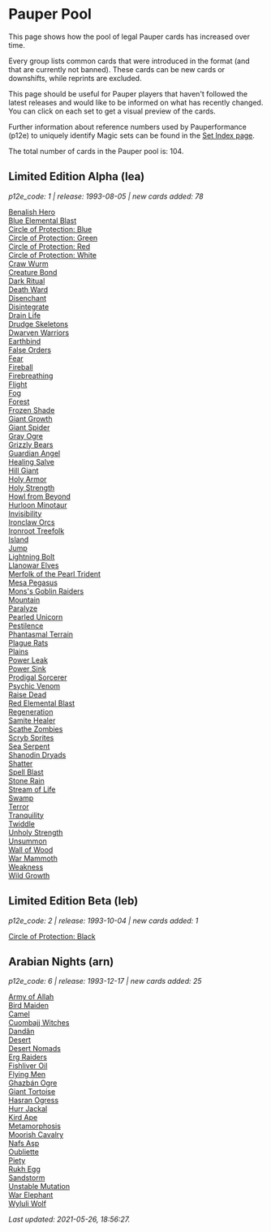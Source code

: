 # Pauper Pool

This page shows how the pool of legal Pauper cards has increased over time.

Every group lists common cards that were introduced in the format (and that are currently not banned).
These cards can be new cards or downshifts, while reprints are excluded.

This page should be useful for Pauper players that haven't followed the latest releases and would like to be informed on what has recently changed.
You can click on each set to get a visual preview of the cards.

Further information about reference numbers used by Pauperformance (p12e) to uniquely identify Magic sets can be found in the [Set Index page]().

The total number of cards in the Pauper pool is: 104.

## Limited Edition Alpha (lea)
*p12e_code: 1 | release: 1993-08-05 | new cards added: 78*

[Benalish Hero](https://scryfall.com/card/lea/4/benalish-hero?utm_source=api)  
[Blue Elemental Blast](https://scryfall.com/card/lea/49/blue-elemental-blast?utm_source=api)  
[Circle of Protection: Blue](https://scryfall.com/card/lea/10/circle-of-protection:-blue?utm_source=api)  
[Circle of Protection: Green](https://scryfall.com/card/lea/11/circle-of-protection:-green?utm_source=api)  
[Circle of Protection: Red](https://scryfall.com/card/lea/12/circle-of-protection:-red?utm_source=api)  
[Circle of Protection: White](https://scryfall.com/card/lea/13/circle-of-protection:-white?utm_source=api)  
[Craw Wurm](https://scryfall.com/card/lea/190/craw-wurm?utm_source=api)  
[Creature Bond](https://scryfall.com/card/lea/55/creature-bond?utm_source=api)  
[Dark Ritual](https://scryfall.com/card/lea/98/dark-ritual?utm_source=api)  
[Death Ward](https://scryfall.com/card/lea/17/death-ward?utm_source=api)  
[Disenchant](https://scryfall.com/card/lea/18/disenchant?utm_source=api)  
[Disintegrate](https://scryfall.com/card/lea/140/disintegrate?utm_source=api)  
[Drain Life](https://scryfall.com/card/lea/105/drain-life?utm_source=api)  
[Drudge Skeletons](https://scryfall.com/card/lea/106/drudge-skeletons?utm_source=api)  
[Dwarven Warriors](https://scryfall.com/card/lea/143/dwarven-warriors?utm_source=api)  
[Earthbind](https://scryfall.com/card/lea/145/earthbind?utm_source=api)  
[False Orders](https://scryfall.com/card/lea/147/false-orders?utm_source=api)  
[Fear](https://scryfall.com/card/lea/108/fear?utm_source=api)  
[Fireball](https://scryfall.com/card/lea/149/fireball?utm_source=api)  
[Firebreathing](https://scryfall.com/card/lea/150/firebreathing?utm_source=api)  
[Flight](https://scryfall.com/card/lea/58/flight?utm_source=api)  
[Fog](https://scryfall.com/card/lea/193/fog?utm_source=api)  
[Forest](https://scryfall.com/card/lea/294/forest?utm_source=api)  
[Frozen Shade](https://scryfall.com/card/lea/109/frozen-shade?utm_source=api)  
[Giant Growth](https://scryfall.com/card/lea/197/giant-growth?utm_source=api)  
[Giant Spider](https://scryfall.com/card/lea/198/giant-spider?utm_source=api)  
[Gray Ogre](https://scryfall.com/card/lea/156/gray-ogre?utm_source=api)  
[Grizzly Bears](https://scryfall.com/card/lea/199/grizzly-bears?utm_source=api)  
[Guardian Angel](https://scryfall.com/card/lea/21/guardian-angel?utm_source=api)  
[Healing Salve](https://scryfall.com/card/lea/22/healing-salve?utm_source=api)  
[Hill Giant](https://scryfall.com/card/lea/157/hill-giant?utm_source=api)  
[Holy Armor](https://scryfall.com/card/lea/23/holy-armor?utm_source=api)  
[Holy Strength](https://scryfall.com/card/lea/24/holy-strength?utm_source=api)  
[Howl from Beyond](https://scryfall.com/card/lea/111/howl-from-beyond?utm_source=api)  
[Hurloon Minotaur](https://scryfall.com/card/lea/158/hurloon-minotaur?utm_source=api)  
[Invisibility](https://scryfall.com/card/lea/59/invisibility?utm_source=api)  
[Ironclaw Orcs](https://scryfall.com/card/lea/159/ironclaw-orcs?utm_source=api)  
[Ironroot Treefolk](https://scryfall.com/card/lea/203/ironroot-treefolk?utm_source=api)  
[Island](https://scryfall.com/card/lea/288/island?utm_source=api)  
[Jump](https://scryfall.com/card/lea/60/jump?utm_source=api)  
[Lightning Bolt](https://scryfall.com/card/lea/161/lightning-bolt?utm_source=api)  
[Llanowar Elves](https://scryfall.com/card/lea/210/llanowar-elves?utm_source=api)  
[Merfolk of the Pearl Trident](https://scryfall.com/card/lea/66/merfolk-of-the-pearl-trident?utm_source=api)  
[Mesa Pegasus](https://scryfall.com/card/lea/28/mesa-pegasus?utm_source=api)  
[Mons's Goblin Raiders](https://scryfall.com/card/lea/164/monss-goblin-raiders?utm_source=api)  
[Mountain](https://scryfall.com/card/lea/292/mountain?utm_source=api)  
[Paralyze](https://scryfall.com/card/lea/119/paralyze?utm_source=api)  
[Pearled Unicorn](https://scryfall.com/card/lea/30/pearled-unicorn?utm_source=api)  
[Pestilence](https://scryfall.com/card/lea/120/pestilence?utm_source=api)  
[Phantasmal Terrain](https://scryfall.com/card/lea/68/phantasmal-terrain?utm_source=api)  
[Plague Rats](https://scryfall.com/card/lea/121/plague-rats?utm_source=api)  
[Plains](https://scryfall.com/card/lea/286/plains?utm_source=api)  
[Power Leak](https://scryfall.com/card/lea/71/power-leak?utm_source=api)  
[Power Sink](https://scryfall.com/card/lea/72/power-sink?utm_source=api)  
[Prodigal Sorcerer](https://scryfall.com/card/lea/73/prodigal-sorcerer?utm_source=api)  
[Psychic Venom](https://scryfall.com/card/lea/75/psychic-venom?utm_source=api)  
[Raise Dead](https://scryfall.com/card/lea/122/raise-dead?utm_source=api)  
[Red Elemental Blast](https://scryfall.com/card/lea/169/red-elemental-blast?utm_source=api)  
[Regeneration](https://scryfall.com/card/lea/213/regeneration?utm_source=api)  
[Samite Healer](https://scryfall.com/card/lea/37/samite-healer?utm_source=api)  
[Scathe Zombies](https://scryfall.com/card/lea/125/scathe-zombies?utm_source=api)  
[Scryb Sprites](https://scryfall.com/card/lea/215/scryb-sprites?utm_source=api)  
[Sea Serpent](https://scryfall.com/card/lea/76/sea-serpent?utm_source=api)  
[Shanodin Dryads](https://scryfall.com/card/lea/216/shanodin-dryads?utm_source=api)  
[Shatter](https://scryfall.com/card/lea/173/shatter?utm_source=api)  
[Spell Blast](https://scryfall.com/card/lea/79/spell-blast?utm_source=api)  
[Stone Rain](https://scryfall.com/card/lea/177/stone-rain?utm_source=api)  
[Stream of Life](https://scryfall.com/card/lea/217/stream-of-life?utm_source=api)  
[Swamp](https://scryfall.com/card/lea/290/swamp?utm_source=api)  
[Terror](https://scryfall.com/card/lea/130/terror?utm_source=api)  
[Tranquility](https://scryfall.com/card/lea/220/tranquility?utm_source=api)  
[Twiddle](https://scryfall.com/card/lea/85/twiddle?utm_source=api)  
[Unholy Strength](https://scryfall.com/card/lea/131/unholy-strength?utm_source=api)  
[Unsummon](https://scryfall.com/card/lea/86/unsummon?utm_source=api)  
[Wall of Wood](https://scryfall.com/card/lea/225/wall-of-wood?utm_source=api)  
[War Mammoth](https://scryfall.com/card/lea/227/war-mammoth?utm_source=api)  
[Weakness](https://scryfall.com/card/lea/134/weakness?utm_source=api)  
[Wild Growth](https://scryfall.com/card/lea/229/wild-growth?utm_source=api)  

## Limited Edition Beta (leb)
*p12e_code: 2 | release: 1993-10-04 | new cards added: 1*

[Circle of Protection: Black](https://scryfall.com/card/leb/10/circle-of-protection:-black?utm_source=api)  

## Arabian Nights (arn)
*p12e_code: 6 | release: 1993-12-17 | new cards added: 25*

[Army of Allah](https://scryfall.com/card/arn/2/army-of-allah?utm_source=api)  
[Bird Maiden](https://scryfall.com/card/arn/37/bird-maiden?utm_source=api)  
[Camel](https://scryfall.com/card/arn/3/camel?utm_source=api)  
[Cuombajj Witches](https://scryfall.com/card/arn/23/cuombajj-witches?utm_source=api)  
[Dandân](https://scryfall.com/card/arn/12/dand%C3%A2n?utm_source=api)  
[Desert](https://scryfall.com/card/arn/72/desert?utm_source=api)  
[Desert Nomads](https://scryfall.com/card/arn/38/desert-nomads?utm_source=api)  
[Erg Raiders](https://scryfall.com/card/arn/25/erg-raiders?utm_source=api)  
[Fishliver Oil](https://scryfall.com/card/arn/13/fishliver-oil?utm_source=api)  
[Flying Men](https://scryfall.com/card/arn/14/flying-men?utm_source=api)  
[Ghazbán Ogre](https://scryfall.com/card/arn/49/ghazb%C3%A1n-ogre?utm_source=api)  
[Giant Tortoise](https://scryfall.com/card/arn/15/giant-tortoise?utm_source=api)  
[Hasran Ogress](https://scryfall.com/card/arn/27/hasran-ogress?utm_source=api)  
[Hurr Jackal](https://scryfall.com/card/arn/39/hurr-jackal?utm_source=api)  
[Kird Ape](https://scryfall.com/card/arn/40/kird-ape?utm_source=api)  
[Metamorphosis](https://scryfall.com/card/arn/51/metamorphosis?utm_source=api)  
[Moorish Cavalry](https://scryfall.com/card/arn/7/moorish-cavalry?utm_source=api)  
[Nafs Asp](https://scryfall.com/card/arn/52/nafs-asp?utm_source=api)  
[Oubliette](https://scryfall.com/card/arn/31/oubliette?utm_source=api)  
[Piety](https://scryfall.com/card/arn/8/piety?utm_source=api)  
[Rukh Egg](https://scryfall.com/card/arn/43/rukh-egg?utm_source=api)  
[Sandstorm](https://scryfall.com/card/arn/53/sandstorm?utm_source=api)  
[Unstable Mutation](https://scryfall.com/card/arn/22/unstable-mutation?utm_source=api)  
[War Elephant](https://scryfall.com/card/arn/11/war-elephant?utm_source=api)  
[Wyluli Wolf](https://scryfall.com/card/arn/55/wyluli-wolf?utm_source=api)  



*Last updated: 2021-05-26, 18:56:27.*
